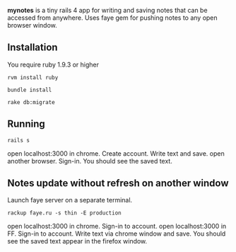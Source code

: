 **mynotes** is a tiny rails 4 app for writing and saving notes that can be accessed from anywhere. Uses faye gem for pushing notes to any open browser window.

## Installation

You require ruby 1.9.3 or higher

`rvm install ruby`

`bundle install`

`rake db:migrate`

## Running

`rails s`

open localhost:3000 in chrome. Create account. Write text and save.
open another browser. Sign-in. You should see the saved text.

## Notes update without refresh on another window

Launch faye server on a separate terminal.

`rackup faye.ru -s thin -E production`

open localhost:3000 in chrome. Sign-in to account. 
open localhost:3000 in FF. Sign-in to account. 
Write text via chrome window and save.
You should see the saved text appear in the firefox window.

